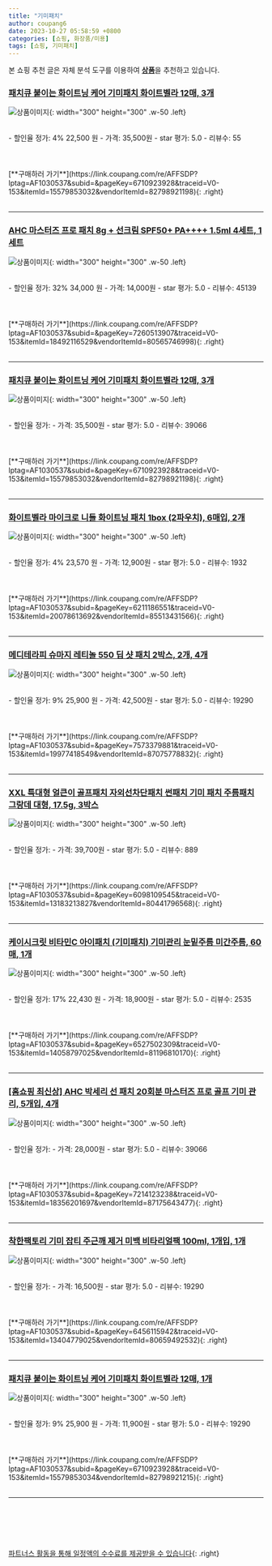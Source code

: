 ```yaml
---
title: "기미패치"
author: coupang6
date: 2023-10-27 05:58:59 +0800
categories: [쇼핑, 화장품/미용]
tags: [쇼핑, 기미패치]
---
```


본 쇼핑 추천 글은 자체 분석 도구를 이용하여 [**상품**](https://link.coupang.com/a/bao1ui)을 추천하고 있습니다.

### [패치큐 붙이는 화이트닝 케어 기미패치 화이트벨라 12매, 3개](https://link.coupang.com/re/AFFSDP?lptag=AF1030537&subid=&pageKey=6710923928&traceid=V0-153&itemId=15579853032&vendorItemId=82798921198)

![상품이미지](https://thumbnail10.coupangcdn.com/thumbnails/remote/230x230ex/image/vendor_inventory/4b23/83e1b1c31b68bcd14fecc912da4e206093ec3ecb22aee07bb27a1cc7ec89.png){: width="300" height="300" .w-50 .left}


<br>
- 할인율 정가: 4%  22,500   원
- 가격: 35,500원
- star 평가: 5.0
- 리뷰수: 55
<br>
<br>
<br>
<br>
[**구매하러 가기**](https://link.coupang.com/re/AFFSDP?lptag=AF1030537&subid=&pageKey=6710923928&traceid=V0-153&itemId=15579853032&vendorItemId=82798921198){: .right}
<br>
<br>

---

### [AHC 마스터즈 프로 패치 8g + 선크림 SPF50+ PA++++ 1.5ml 4세트, 1세트](https://link.coupang.com/re/AFFSDP?lptag=AF1030537&subid=&pageKey=7260513907&traceid=V0-153&itemId=18492116529&vendorItemId=80565746998)

![상품이미지](https://thumbnail7.coupangcdn.com/thumbnails/remote/230x230ex/image/retail/images/5008377956130274-65af7a30-da88-4387-91e4-b330777533e9.jpg){: width="300" height="300" .w-50 .left}


<br>
- 할인율 정가: 32%  34,000   원
- 가격: 14,000원
- star 평가: 5.0
- 리뷰수: 45139
<br>
<br>
<br>
<br>
[**구매하러 가기**](https://link.coupang.com/re/AFFSDP?lptag=AF1030537&subid=&pageKey=7260513907&traceid=V0-153&itemId=18492116529&vendorItemId=80565746998){: .right}
<br>
<br>

---

### [패치큐 붙이는 화이트닝 케어 기미패치 화이트벨라 12매, 3개](https://link.coupang.com/re/AFFSDP?lptag=AF1030537&subid=&pageKey=6710923928&traceid=V0-153&itemId=15579853032&vendorItemId=82798921198)

![상품이미지](https://thumbnail10.coupangcdn.com/thumbnails/remote/230x230ex/image/vendor_inventory/4b23/83e1b1c31b68bcd14fecc912da4e206093ec3ecb22aee07bb27a1cc7ec89.png){: width="300" height="300" .w-50 .left}


<br>
- 할인율 정가: 
- 가격: 35,500원
- star 평가: 5.0
- 리뷰수: 39066
<br>
<br>
<br>
<br>
[**구매하러 가기**](https://link.coupang.com/re/AFFSDP?lptag=AF1030537&subid=&pageKey=6710923928&traceid=V0-153&itemId=15579853032&vendorItemId=82798921198){: .right}
<br>
<br>

---

### [화이트벨라 마이크로 니들 화이트닝 패치 1box (2파우치), 6매입, 2개](https://link.coupang.com/re/AFFSDP?lptag=AF1030537&subid=&pageKey=6211186551&traceid=V0-153&itemId=20078613692&vendorItemId=85513431566)

![상품이미지](https://thumbnail7.coupangcdn.com/thumbnails/remote/230x230ex/image/vendor_inventory/b908/7b52c1621b2fdd50b8244305e1fe308028f2d8c4469b2ba3e9a5b317a6e6.jpg){: width="300" height="300" .w-50 .left}


<br>
- 할인율 정가: 4%  23,570   원
- 가격: 12,900원
- star 평가: 5.0
- 리뷰수: 1932
<br>
<br>
<br>
<br>
[**구매하러 가기**](https://link.coupang.com/re/AFFSDP?lptag=AF1030537&subid=&pageKey=6211186551&traceid=V0-153&itemId=20078613692&vendorItemId=85513431566){: .right}
<br>
<br>

---

### [메디테라피 슈마지 레티놀 550 딥 샷 패치 2박스, 2개, 4개](https://link.coupang.com/re/AFFSDP?lptag=AF1030537&subid=&pageKey=7573379881&traceid=V0-153&itemId=19977418549&vendorItemId=87075778832)

![상품이미지](https://thumbnail10.coupangcdn.com/thumbnails/remote/230x230ex/image/vendor_inventory/eeee/c465d289035eec9706869c1563248aca95b10d179c30219b93eb1385a777.jpg){: width="300" height="300" .w-50 .left}


<br>
- 할인율 정가: 9%  25,900   원
- 가격: 42,500원
- star 평가: 5.0
- 리뷰수: 19290
<br>
<br>
<br>
<br>
[**구매하러 가기**](https://link.coupang.com/re/AFFSDP?lptag=AF1030537&subid=&pageKey=7573379881&traceid=V0-153&itemId=19977418549&vendorItemId=87075778832){: .right}
<br>
<br>

---

### [XXL 특대형 얼큰이 골프패치 자외선차단패치 썬패치 기미 패치 주름패치 그랑데 대형, 17.5g, 3박스](https://link.coupang.com/re/AFFSDP?lptag=AF1030537&subid=&pageKey=6098109545&traceid=V0-153&itemId=13183213827&vendorItemId=80441796568)

![상품이미지](https://thumbnail10.coupangcdn.com/thumbnails/remote/230x230ex/image/vendor_inventory/69a8/f3fe1f87ce07541ec5f0bc324c8094ff9100bff7067dc31e08087f256e47.png){: width="300" height="300" .w-50 .left}


<br>
- 할인율 정가: 
- 가격: 39,700원
- star 평가: 5.0
- 리뷰수: 889
<br>
<br>
<br>
<br>
[**구매하러 가기**](https://link.coupang.com/re/AFFSDP?lptag=AF1030537&subid=&pageKey=6098109545&traceid=V0-153&itemId=13183213827&vendorItemId=80441796568){: .right}
<br>
<br>

---

### [케이시크릿 비타민C 아이패치 (기미패치) 기미관리 눈밑주름 미간주름, 60매, 1개](https://link.coupang.com/re/AFFSDP?lptag=AF1030537&subid=&pageKey=6527502309&traceid=V0-153&itemId=14058797025&vendorItemId=81196810170)

![상품이미지](https://thumbnail7.coupangcdn.com/thumbnails/remote/230x230ex/image/vendor_inventory/3e75/63fa0441ab87f1ceafa8ab350e5071ca7f456d389a49b4b409e837fca00a.jpg){: width="300" height="300" .w-50 .left}


<br>
- 할인율 정가: 17%  22,430   원
- 가격: 18,900원
- star 평가: 5.0
- 리뷰수: 2535
<br>
<br>
<br>
<br>
[**구매하러 가기**](https://link.coupang.com/re/AFFSDP?lptag=AF1030537&subid=&pageKey=6527502309&traceid=V0-153&itemId=14058797025&vendorItemId=81196810170){: .right}
<br>
<br>

---

### [[홈쇼핑 최신상] AHC 박세리 선 패치 20회분 마스터즈 프로 골프 기미 관리, 5개입, 4개](https://link.coupang.com/re/AFFSDP?lptag=AF1030537&subid=&pageKey=7214123238&traceid=V0-153&itemId=18356201697&vendorItemId=87175643477)

![상품이미지](https://thumbnail9.coupangcdn.com/thumbnails/remote/230x230ex/image/vendor_inventory/e42c/0bd027d6f9673cce3da9bc302583bb1b41f837fdd4d8ec48813bcf9efa8d.jpg){: width="300" height="300" .w-50 .left}


<br>
- 할인율 정가: 
- 가격: 28,000원
- star 평가: 5.0
- 리뷰수: 39066
<br>
<br>
<br>
<br>
[**구매하러 가기**](https://link.coupang.com/re/AFFSDP?lptag=AF1030537&subid=&pageKey=7214123238&traceid=V0-153&itemId=18356201697&vendorItemId=87175643477){: .right}
<br>
<br>

---

### [착한팩토리 기미 잡티 주근깨 제거 미백 비타리얼팩 100ml, 1개입, 1개](https://link.coupang.com/re/AFFSDP?lptag=AF1030537&subid=&pageKey=6456115942&traceid=V0-153&itemId=13404779025&vendorItemId=80659492532)

![상품이미지](https://thumbnail10.coupangcdn.com/thumbnails/remote/230x230ex/image/vendor_inventory/1077/9a162e416c20bc46f6a412f1b1d3c80b39f700ce44f6ee7208a8e85e11f4.jpg){: width="300" height="300" .w-50 .left}


<br>
- 할인율 정가: 
- 가격: 16,500원
- star 평가: 5.0
- 리뷰수: 19290
<br>
<br>
<br>
<br>
[**구매하러 가기**](https://link.coupang.com/re/AFFSDP?lptag=AF1030537&subid=&pageKey=6456115942&traceid=V0-153&itemId=13404779025&vendorItemId=80659492532){: .right}
<br>
<br>

---

### [패치큐 붙이는 화이트닝 케어 기미패치 화이트벨라 12매, 1개](https://link.coupang.com/re/AFFSDP?lptag=AF1030537&subid=&pageKey=6710923928&traceid=V0-153&itemId=15579853034&vendorItemId=82798921215)

![상품이미지](https://thumbnail7.coupangcdn.com/thumbnails/remote/230x230ex/image/vendor_inventory/a6f0/931446fc73f3c6105573c56acf2564674b1978385f58fb4958d7d205c5d0.jpg){: width="300" height="300" .w-50 .left}


<br>
- 할인율 정가: 9%  25,900   원
- 가격: 11,900원
- star 평가: 5.0
- 리뷰수: 19290
<br>
<br>
<br>
<br>
[**구매하러 가기**](https://link.coupang.com/re/AFFSDP?lptag=AF1030537&subid=&pageKey=6710923928&traceid=V0-153&itemId=15579853034&vendorItemId=82798921215){: .right}
<br>
<br>

---
<br><br><br><br><br> [파트너스 활동을 통해 일정액의 수수료를 제공받을 수 있습니다](https://link.coupang.com/a/bao1ui){: .right}